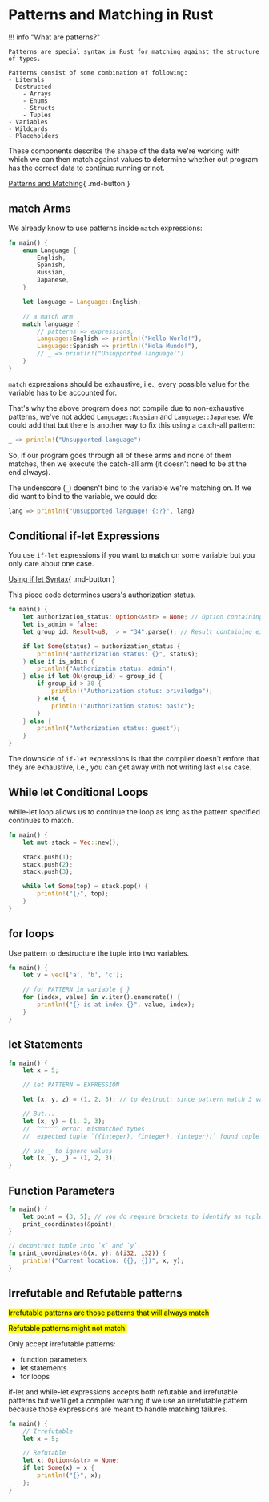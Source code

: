 # Patterns and Matching in Rust

!!! info "What are patterns?"

    Patterns are special syntax in Rust for matching against the structure of types.

    Patterns consist of some combination of following:
    - Literals
    - Destructed
        - Arrays
        - Enums
        - Structs
        - Tuples
    - Variables
    - Wildcards
    - Placeholders

These components describe the shape of the data we're working with which we can then match against values to determine whether out program has the correct data to continue running or not.

[Patterns and Matching](https://doc.rust-lang.org/stable/book/ch18-00-patterns.html){ .md-button }

## match Arms
We already know to use patterns inside `match` expressions:

```rust
fn main() {
    enum Language {
        English,
        Spanish,
        Russian,
        Japanese,
    }

    let language = Language::English;

    // a match arm
    match language {
        // patterns => expressions,
        Language::English => println!("Hello World!"),
        Language::Spanish => println!("Hola Mundo!"),
        // _ => println!("Unsupported language!")
    }
}
```

`match` expressions should be exhaustive, i.e., every possible value for the variable has to be accounted for.

That's why the above program does not compile due to non-exhaustive patterns, we've not added `Language::Russian` and `Language::Japanese`. We could add that but there is another way to fix this using a catch-all pattern:

```rust
_ => println!("Unsupported language")
```

So, if our program goes through all of these arms and none of them matches, then we execute the catch-all arm (it doesn't need to be at the end always).

The underscore (`_`) doensn't bind to the variable we're matching on. If we did want to bind to the variable, we could do:

```rust
lang => println!("Unsupported language! {:?}", lang)
```

## Conditional if-let Expressions
You use `if-let` expressions if you want to match on some variable but you only care about one case.

[Using if let Syntax](/notes/rust/enums-and-pattern-matching/#using-if-let-syntax){ .md-button }

This piece code determines users's authorization status.


```rust
fn main() {
    let authorization_status: Option<&str> = None; // Option containing "string slice"
    let is_admin = false;
    let group_id: Result<u8, _> = "34".parse(); // Result containing either `u8` or error

    if let Some(status) = authorization_status {
        println!("Authorization status: {}", status);
    } else if is_admin {
        println!("Authorizatin status: admin");
    } else if let Ok(group_id) = group_id {
        if group_id > 30 {
            println!("Authorization status: priviledge");
        } else {
            println!("Authorization status: basic");
        }
    } else {
        println!("Authorization status: guest");
    }
}
```

The downside of `if-let` expressions is that the compiler doesn't enfore that they are exhaustive, i.e., you can get away with not writing last `else` case.

## While let Conditional Loops
while-let loop allows us to continue the loop as long as the pattern specified continues to match.

```rust
fn main() {
    let mut stack = Vec::new();

    stack.push(1);
    stack.push(2);
    stack.push(3);

    while let Some(top) = stack.pop() {
        println!("{}", top);
    }
}
```

## for loops
Use pattern to destructure the tuple into two variables.

```rust
fn main() {
    let v = vec!['a', 'b', 'c'];

    // for PATTERN in variable { }
    for (index, value) in v.iter().enumerate() {
        println!("{} is at index {}", value, index);
    }
}
```

## let Statements

```rust
fn main() {
    let x = 5;

    // let PATTERN = EXPRESSION

    let (x, y, z) = (1, 2, 3); // to destruct; since pattern match 3 variables

    // But...
    let (x, y) = (1, 2, 3);
    //  ^^^^^^ error: mismatched types
    //  expected tuple `({integer}, {integer}, {integer})` found tuple `(_, _)`

    // use _ to ignore values
    let (x, y, _) = (1, 2, 3);
}
```

## Function Parameters

```rust
fn main() {
    let point = (3, 5); // you do require brackets to identify as tuple
    print_coordinates(&point);
}

// decontruct tuple into `x` and `y`.
fn print_coordinates(&(x, y): &(i32, i32)) {
    println!("Current location: ({}, {})", x, y);
}
```

## Irrefutable and Refutable patterns
<mark class="v">Irrefutable patterns are those patterns that will always match</mark>

<mark class="v">Refutable patterns might not match.</mark>

Only accept irrefutable patterns:
- function parameters
- let statements
- for loops

if-let and while-let expressions accepts both refutable and irrefutable patterns but we'll get a compiler warning if we use an irrefutable pattern because those expressions are meant to handle matching failures.


```rust
fn main() {
    // Irrefutable
    let x = 5;

    // Refutable
    let x: Option<&str> = None;
    if let Some(x) = x {
        println!("{}", x);
    };
}
```
